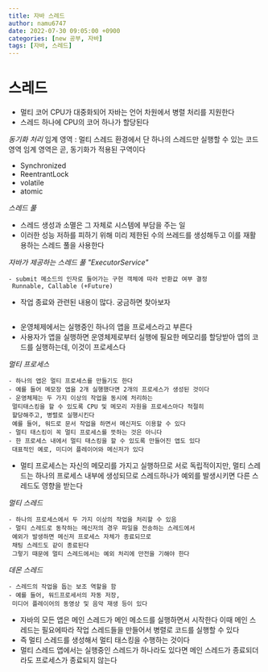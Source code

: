 ```yaml
---
title: 자바 스레드
author: namu6747
date: 2022-07-30 09:05:00 +0900
categories: [new 공부, 자바]
tags: [자바, 스레드]
---
```


# 스레드

- 멀티 코어 CPU가 대중화되어 자바는 언어 차원에서 병렬 처리를 지원한다
- 스레드 하나에 CPU의 코어 하나가 할당된다

*동기화 처리*
임계 영역 : 멀티 스레드 환경에서 단 하나의 스레드만 실행할 수 있는 코드 영역
임계 영역은 곧, 동기화가 적용된 구역이다
- Synchronized
- ReentrantLock
- volatile
- atomic

*스레드 풀*
- 스레드 생성과 소멸은 그 자체로 시스템에 부담을 주는 일
- 이러한 성능 저하를 피하기 위해 미리 제한된 수의 쓰레드를 생성해두고
 이를 재활용하는 스레드 풀을 사용한다

*자바가 제공하는 스레드 풀 "ExecutorService"*
```
- submit 메소드의 인자로 들어가는 구현 객체에 따라 반환값 여부 결정
 Runnable, Callable (+Future)
```
- 작업 종료와 관련된 내용이 많다. 궁금하면 찾아보자

## 
- 운영체제에서는 실행중인 하나의 앱을 프로세스라고 부른다
- 사용자가 앱을 실행하면 운영체제로부터 실행에 필요한 메모리를
 할당받아 앱의 코드를 실행하는데, 이것이 프로세스다

*멀티 프로세스*
```
- 하나의 앱은 멀티 프로세스를 만들기도 한다
- 예를 들어 메모장 앱을 2개 실행했다면 2개의 프로세스가 생성된 것이다
- 운영체제는 두 가지 이상의 작업을 동시에 처리하는 
 멀티태스킹을 할 수 있도록 CPU 및 메모리 자원을 프로세스마다 적절히
 할당해주고, 병렬로 실행시킨다
 예를 들어, 워드로 문서 작업을 하면서 메신저도 이용할 수 있다
- 멀티 태스킹이 꼭 멀티 프로세스를 뜻하는 것은 아니다
- 한 프로세스 내에서 멀티 태스킹을 할 수 있도록 만들어진 앱도 있다
 대표적인 예로, 미디어 플레이어와 메신저가 있다
```
- 멀티 프로세스는 자신의 메모리를 가지고 실행하므로 서로 독립적이지만,
 멀티 스레드는 하나의 프로세스 내부에 생성되므로 스레드하나가
 예외를 발생시키면 다른 스레드도 영향을 받는다

*멀티 스레드*
```
- 하나의 프로세스에서 두 가지 이상의 작업을 처리할 수 있음
- 멀티 스레드로 동작하는 메신저의 경우 파일을 전송하는 스레드에서
 예외가 발생하면 메신저 프로세스 자체가 종료되므로 
 채팅 스레드도 같이 종료된다
 그렇기 때문에 멀티 스레드에서는 예외 처리에 만전을 기해야 한다
```

*데몬 스레드*
```
- 스레드의 작업을 돕는 보조 역할을 함
- 예를 들어, 워드프로세서의 자동 저장,
 미디어 플레이어의 동영상 및 음악 재생 등이 있다
```

- 자바의 모든 앱은 메인 스레드가 메인 메소드를 실행하면서 시작한다
 이때 메인 스레드는 필요에따라 작업 스레드들을 만들어서
 병렬로 코드를 실행할 수 있다
- 즉 멀티 스레드를 생성해서 멀티 태스킹을 수행하는 것이다
- 멀티 스레드 앱에서는 실행중인 스레드가 하나라도 있다면
 메인 스레드가 종료되더라도 프로세스가 종료되지 않는다














